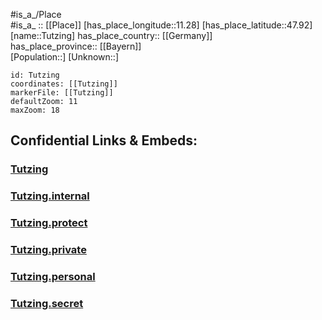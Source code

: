﻿---
location: [47.92,11.28] 
mapzoom: [7,12] 
mapmarker: city 
type: City
tags:
- geo/City


SpocWebEntityId: 35062
isDeleted: false
confidential: public

---
#is_a_/Place  
#is_a_ :: [[Place]] 
[has_place_longitude::11.28] 
[has_place_latitude::47.92] 
[name::Tutzing] 
has_place_country:: [[Germany]]  
has_place_province:: [[Bayern]]  
[Population::] 
[Unknown::] 


```leaflet
id: Tutzing
coordinates: [[Tutzing]] 
markerFile: [[Tutzing]] 
defaultZoom: 11 
maxZoom: 18
```


## Confidential Links & Embeds: 

### [Tutzing](/_public/Earth/Continent/Europe/Europe~Central/Germany/Germany~West/Bayern/counties~Bayern/Starnberg/cities~Starnberg/Tutzing.md) 

### [Tutzing.internal](/_internal/Earth/Continent/Europe/Europe~Central/Germany/Germany~West/Bayern/counties~Bayern/Starnberg/cities~Starnberg/Tutzing.internal.md) 

### [Tutzing.protect](/_protect/Earth/Continent/Europe/Europe~Central/Germany/Germany~West/Bayern/counties~Bayern/Starnberg/cities~Starnberg/Tutzing.protect.md) 

### [Tutzing.private](/_private/Earth/Continent/Europe/Europe~Central/Germany/Germany~West/Bayern/counties~Bayern/Starnberg/cities~Starnberg/Tutzing.private.md) 

### [Tutzing.personal](/_personal/Earth/Continent/Europe/Europe~Central/Germany/Germany~West/Bayern/counties~Bayern/Starnberg/cities~Starnberg/Tutzing.personal.md) 

### [Tutzing.secret](/_secret/Earth/Continent/Europe/Europe~Central/Germany/Germany~West/Bayern/counties~Bayern/Starnberg/cities~Starnberg/Tutzing.secret.md) 
